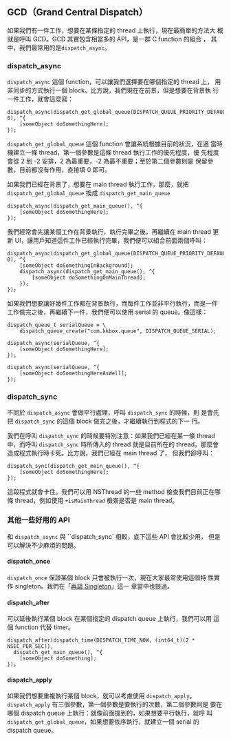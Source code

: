 GCD（Grand Central Dispatch）
----------------------------

如果我們有一件工作，想要在某條指定的 thread 上執行，現在最簡單的方法大
概就是呼叫 GCD。GCD 其實包含相當多的 API，是一群 C function 的組合 ，
其中，我們最常用的是`dispatch_async`。

### dispatch_async

`dispatch_async` 這個 function，可以讓我們選擇要在哪個指定的 thread 上，
用非同步的方式執行一個 block。比方說，我們現在在前景，但是想要在背景執
行一件工作，就會這麼寫：

``` objc
dispatch_async(dispatch_get_global_queue(DISPATCH_QUEUE_PRIORITY_DEFAULT, 0), ^{
	[someObject doSomethingHere];
});
```

`dispatch_get_global_queue` 這個 function 會讓系統根據目前的狀況，在適
當時機建立一條 thread，第一個參數是這條 thread 執行工作的優先程度，優
先程度會從 2 到 -2 安排，2 為最重要，-2 為最不重要；至於第二個參數則是
保留參數，目前都沒有作用，直接填 0 即可。

如果我們已經在背景了，想要在 main thread 執行工作，那麼，就把
`dispatch_get_global_queue` 換成 `dispatch_get_main_queue`

``` objc
dispatch_async(dispatch_get_main_queue(), ^{
	[someObject doSomethingHere];
});
```

我們經常會先讓某個工作在背景執行，執行完畢之後，再繼續在 main thread
更新 UI，讓用戶知道這件工作已經執行完畢，我們便可以組合前面兩個呼叫：

``` objc
dispatch_async(dispatch_get_global_queue(DISPATCH_QUEUE_PRIORITY_DEFAULT, 0), ^{
	[someObject doSomethingInBackground];
	dispatch_async(dispatch_get_main_queue(), ^{
		[someObject doSomethingOnMainThread];
	});
});
```

如果我們想要讓好幾件工作都在背景執行，而每件工作並非平行執行，而是一件
工作做完之後，再繼續下一件，我們便可以使用 serial 的 queue。像這樣：

``` objc
dispatch_queue_t serialQueue = \
    dispatch_queue_create("com.kkbox.queue", DISPATCH_QUEUE_SERIAL);

dispatch_async(serialQueue, ^{
    [someObject doSomethingHere];
});

dispatch_async(serialQueue, ^{
    [someObject doSomethingHereAsWell];
});
```

### dispatch_sync

不同於 `dispatch_async` 會做平行處理，呼叫 `dispatch_sync` 的時候，則
是會先把 `dispatch_sync` 的這個 block 做完之後，才繼續執行到程式的下一
行。

我們在呼叫 `dispatch_sync` 的時候要特別注意：如果我們已經在某一條
thread 中，而呼叫 `dispatch_sync` 時所傳入的 thread 就是目前所在的
thread，那麼會造成程式執行時卡死。比方說，我們已經在 main thread 了，
但我們卻呼叫：

``` objc
dispatch_sync(dispatch_get_main_queue(), ^{
    [someObject doSomethingHere];
});
```

這段程式就會卡住。我們可以用 NSThread 的一些 method 檢查我們目前正在哪
條 thread，例如使用 `+isMainThread` 檢查是否是 main thread。

### 其他一些好用的 API

和 `dispatch_async` 與 ``dispatch_sync` 相較，底下這些 API 會比較少用，
但是可以解決不少麻煩的問題。

#### dispatch_once

`dispatch_once` 保證某個 block 只會被執行一次，現在大家最常使用這個特
性實作 singleton。我們在「[再談 Singleton](singleton/README.md)」這一
章當中也提過。

#### dispatch_after

可以延後執行某個 block 在某個指定的 dispatch queue 上執行，我們可以用
這個 function 代替 timer。

``` objc
dispatch_after(dispatch_time(DISPATCH_TIME_NOW, (int64_t)(2 * NSEC_PER_SEC)),
  dispatch_get_main_queue(), ^{
	[someObject doSomething];
});
```

#### dispatch_apply

如果我們想要重複執行某個 block，就可以考慮使用 `dispatch_apply`。
`dispatch_apply` 有三個參數，第一個參數是要執行的次數，第二個參數則是
要在哪個 dispatch queue 上執行：就像前面提到的，如果想要平行執行，就呼
叫 `dispatch_get_global_queue`，如果想要依序執行，就建立一個 serial 的
dispatch queue。
